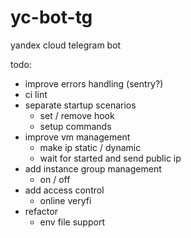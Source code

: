 # yc-bot-tg
yandex cloud telegram bot

todo:

- improve errors handling (sentry?)
- ci lint
- separate startup scenarios
  - set / remove hook
  - setup commands
- improve vm management
  - make ip static / dynamic
  - wait for started and send public ip
- add instance group management
  - on / off
- add access control
  - online veryfi
- refactor
  - env file support
